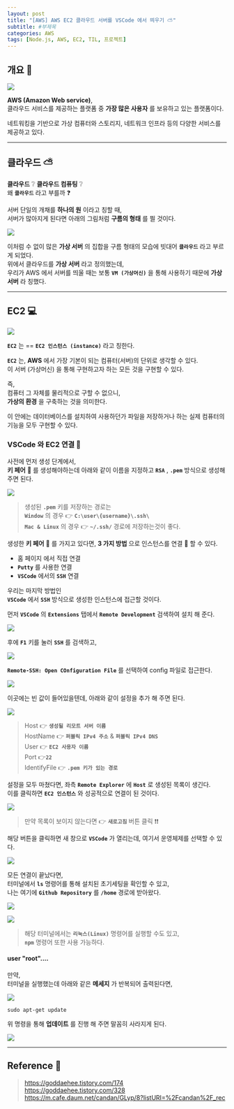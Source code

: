 ```yaml
---
layout: post
title: "[AWS] AWS EC2 클라우드 서버를 VSCode 에서 띄우기 ⛅"
subtitle: #부제목
categories: AWS
tags: [Node.js, AWS, EC2, TIL, 프로젝트]
---
```


## 개요 🔔

![](https://img1.daumcdn.net/thumb/R1280x0/?scode=mtistory2&fname=https%3A%2F%2Fblog.kakaocdn.net%2Fdn%2FuwBEM%2FbtsC4I9dt9w%2FkKuNe4Xg0XYtjljOZ6INN0%2Fimg.png)

**AWS (Amazon Web service)**,<br>
클라우드 서비스를 제공하는 플랫폼 중 **가장 많은 사용자** 를 보유하고 있는 플랫폼이다.<br>

네트워킹을 기반으로 가상 컴퓨터와 스토리지, 네트워크 인프라 등의 다양한 서비스를 제공하고 있다.

---

## 클라우드 ⛅

**클라우드** ❔ **클라우드 컴퓨팅** ❔<br>
왜 **`클라우드`** 라고 부를까 ❓<br>

서버 단일의 개채를 **하나의 원** 이라고 칭할 때,<br>
서버가 많아지게 된다면 아래의 그림처럼 **구름의 형태** 를 띌 것이다.

![](https://blog.kakaocdn.net/dn/3i32e/btsC6oQbKma/bGDZRnKr9pK3vtWDK9Au7k/img.gif)

이처럼 수 없이 많은 **가상 서버** 의 집합을 구름 형태의 모습에 빗대어 **`클라우드`** 라고 부르게 되었다.<br>
위에서 클라우드를 **가상 서버** 라고 정의했는데,<br>
우리가 AWS 에서 서버를 띄울 때는 보통 **`VM (가상머신)`** 을 통해 사용하기 때문에 **가상 서버** 라 칭했다.

---

## EC2 💻

![](https://img1.daumcdn.net/thumb/R1280x0/?scode=mtistory2&fname=https%3A%2F%2Fblog.kakaocdn.net%2Fdn%2Fbq3aeQ%2FbtsC4Ig4Dev%2FYAio95AjcSzPvgmzKhKs4K%2Fimg.png)

**`EC2`** 는 == **`EC2 인스턴스 (instance)`** 라고 칭한다.

**`EC2`** 는, **AWS** 에서 가장 기본이 되는 컴퓨터(서버)의 단위로 생각할 수 있다.<br>
이 서버 (가상머신) 을 통해 구현하고자 하는 모든 것을 구현할 수 있다.

즉,<br>
컴퓨터 그 자체를 물리적으로 구할 수 없으니,<br>
**가상의 환경** 을 구축하는 것을 의미한다.

이 안에는 데이터베이스를 설치하여 사용하던가 파일을 저장하거나 하는 실제 컴퓨터의 기능을 모두 구현할 수 있다.<br>

### VSCode 와 EC2 연결 🔌

사전에 먼저 생성 단계에서,<br>
**키 페어** 🔑 를 생성해야하는데 아래와 같이 이름을 지정하고 **`RSA`** , **`.pem`** 방식으로 생성해 주면 된다.

![](https://img1.daumcdn.net/thumb/R1280x0/?scode=mtistory2&fname=https%3A%2F%2Fblog.kakaocdn.net%2Fdn%2FdmqZjh%2FbtsC7rr9ACP%2FEWGf5bb8fSKVpNXIPXptG1%2Fimg.png)

> 생성된 **`.pem`** 키를 저장하는 경로는<br>**`Window`** 의 경우 👉 **`C:\user\{username}\.ssh\`**<br>**`Mac & Linux`** 의 경우 👉 **`~/.ssh/`** 경로에 저장하는것이 좋다.

생성한 **키 페어** 🔑 를 가지고 있다면, **3 가지 방법** 으로 인스턴스를 연결 🔌 할 수 있다.

- 홈 페이지 에서 직접 연결
- **`Putty`** 를 사용한 연결
- **`VSCode`** 에서의 **`SSH`** 연결

우리는 마지막 방법인<br>
**`VSCode`** 에서 **`SSH`** 방식으로 생성한 인스턴스에 접근할 것이다.

먼저 **`VSCode`** 의 **`Extensions`** 탭에서 **`Remote Development`** 검색하여 설치 해 준다.

![](https://img1.daumcdn.net/thumb/R1280x0/?scode=mtistory2&fname=https%3A%2F%2Fblog.kakaocdn.net%2Fdn%2FbApjOy%2FbtsC4txxy6K%2Fzy2OnVJTrJQZ8QA1hDKhS0%2Fimg.png)

후에 **`F1`** 키를 눌러 **`SSH`** 를 검색하고,

![](https://img1.daumcdn.net/thumb/R1280x0/?scode=mtistory2&fname=https%3A%2F%2Fblog.kakaocdn.net%2Fdn%2FcBvJyr%2FbtsC4G4HsL3%2FVZxIm6JC57bqFgoTyZWyy1%2Fimg.png)

**`Remote-SSH: Open COnfiguration File`** 를 선택하여 config 파일로 접근한다.

![](https://img1.daumcdn.net/thumb/R1280x0/?scode=mtistory2&fname=https%3A%2F%2Fblog.kakaocdn.net%2Fdn%2FdWCPHF%2FbtsC9BOvFwZ%2FjVRBziFZwZk3YpBHNoHIKK%2Fimg.png)

이곳에는 빈 값이 들어있을텐데, 아래와 같이 설정을 추가 해 주면 된다.

![](https://img1.daumcdn.net/thumb/R1280x0/?scode=mtistory2&fname=https%3A%2F%2Fblog.kakaocdn.net%2Fdn%2FcfNyDt%2FbtsC4v28l65%2FtUQp66087gPynkOdlbX3AK%2Fimg.png)

> Host 👉 **`생성될 리모트 서버 이름`**<br>HostName 👉 **`퍼블릭 IPv4 주소`** & **`퍼블릭 IPv4 DNS`**<br>User 👉 **`EC2 사용자 이름`**<br>Port 👉**`22`**<br>IdentifyFile 👉 **`.pem 키가 있는 경로`**

설정을 모두 마쳤다면, 좌측 **`Remote Explorer`** 에 **`Host`** 로 생성된 목록이 생긴다.<br>
이를 클릭하면 **`EC2 인스턴스`** 와 성공적으로 연결이 된 것이다.

![](https://img1.daumcdn.net/thumb/R1280x0/?scode=mtistory2&fname=https%3A%2F%2Fblog.kakaocdn.net%2Fdn%2FVFuVD%2FbtsC336Vuq5%2Fd7oYqMVqGQbDj9e1lzdhKK%2Fimg.png)

> 만약 목록이 보이지 않는다면 👉 **`새로고침`** 버튼 클릭 ❗❗

해당 버튼을 클릭하면 새 창으로 **`VSCode`** 가 열리는데, 여기서 운영체제를 선택할 수 있다.

![](https://img1.daumcdn.net/thumb/R1280x0/?scode=mtistory2&fname=https%3A%2F%2Fblog.kakaocdn.net%2Fdn%2FIG2dK%2FbtsC1IvpCGE%2FrtAKkIfvrklHyKEPl2ktQ1%2Fimg.png)

모든 연결이 끝났다면,<br>
터미널에서 **`ls`** 명령어를 통해 설치된 초기세팅을 확인할 수 있고,<br>
나는 여기에 **`Github Repository`** 를 **`/home`** 경로에 받아왔다.

![](https://img1.daumcdn.net/thumb/R1280x0/?scode=mtistory2&fname=https%3A%2F%2Fblog.kakaocdn.net%2Fdn%2Fc9wU80%2FbtsC4v28k2E%2FWt6rkN84GDKGNT8G2R7L4K%2Fimg.png)

![](https://img1.daumcdn.net/thumb/R1280x0/?scode=mtistory2&fname=https%3A%2F%2Fblog.kakaocdn.net%2Fdn%2FAurNP%2FbtsC6xMVJ9L%2FMKW5CYN0auSHYWztktE9TK%2Fimg.png)

> 해당 터미널에서는 **`리눅스(Linux)`** 명령어를 실행할 수도 있고,<br>**`npm`** 명령어 또한 사용 가능하다.

#### user "root"....

만약,<br>
터미널을 실행했는데 아래와 같은 **메세지** 가 반복되어 출력된다면,

![](https://img1.daumcdn.net/thumb/R1280x0/?scode=mtistory2&fname=https%3A%2F%2Fblog.kakaocdn.net%2Fdn%2FQaA8Y%2FbtsC8UU8S38%2FPTlvUweVZ7fPMX904XJi10%2Fimg.png)

```linux
sudo apt-get update
```

위 명령을 통해 **업데이트** 를 진행 해 주면 말꼼히 사라지게 된다.

![](https://img1.daumcdn.net/thumb/R1280x0/?scode=mtistory2&fname=https%3A%2F%2Fblog.kakaocdn.net%2Fdn%2FIHg4z%2FbtsC6SDvOaZ%2FVhA9uF3AhDoN0sPboyllR0%2Fimg.png)

---

## Reference 🌊

> <https://goddaehee.tistory.com/174><br><https://goddaehee.tistory.com/328><br><https://m.cafe.daum.net/candan/GLyp/8?listURI=%2Fcandan%2F_rec>
